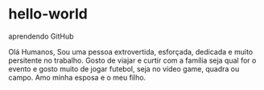 # hello-world
aprendendo GitHub

Olá Humanos,
Sou uma pessoa extrovertida, esforçada, dedicada e muito persitente no trabalho.
Gosto de viajar e curtir com a família seja qual for o evento e gosto muito de jogar futebol, seja no vídeo game, quadra ou campo.
Amo minha esposa e o meu filho.
